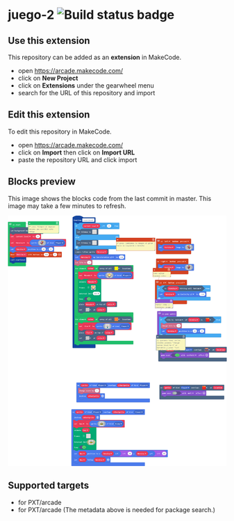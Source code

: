 # juego-2 ![Build status badge](https://github.com/raquelkidcode/juego-2/workflows/MakeCode/badge.svg)



## Use this extension

This repository can be added as an **extension** in MakeCode.

* open https://arcade.makecode.com/
* click on **New Project**
* click on **Extensions** under the gearwheel menu
* search for the URL of this repository and import

## Edit this extension

To edit this repository in MakeCode.

* open https://arcade.makecode.com/
* click on **Import** then click on **Import URL**
* paste the repository URL and click import

## Blocks preview

This image shows the blocks code from the last commit in master.
This image may take a few minutes to refresh.

![A rendered view of the blocks](https://github.com/raquelkidcode/juego-2/raw/master/.makecode/blocks.png)

## Supported targets

* for PXT/arcade
* for PXT/arcade
(The metadata above is needed for package search.)

